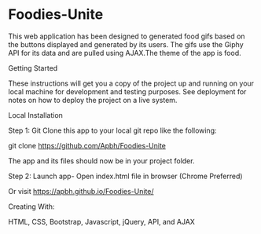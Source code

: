 # Foodies-Unite
This web application has been designed to generated food gifs based on the buttons displayed and generated by its users. The gifs use the Giphy API for its data and are pulled using AJAX.The theme of the app is food.

Getting Started

These instructions will get you a copy of the project up and running on your local machine for development and testing purposes. See deployment for notes on how to deploy the project on a live system.

Local Installation

Step 1: Git Clone this app to your local git repo like the following:

git clone https://github.com/Apbh/Foodies-Unite

The app and its files should now be in your project folder.

Step 2: Launch app- Open index.html file in browser (Chrome Preferred)

Or visit https://apbh.github.io/Foodies-Unite/

Creating With:

HTML,
CSS,
Bootstrap,
Javascript,
jQuery, 
API, 
and
AJAX
